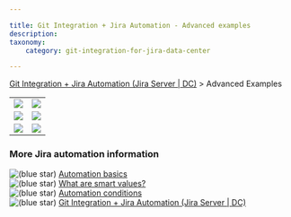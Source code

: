 ```yaml
---

title: Git Integration + Jira Automation - Advanced examples
description: 
taxonomy:
    category: git-integration-for-jira-data-center

---
```



[Git Integration + Jira Automation (Jira Server | DC)](https://bigbrassband.atlassian.net/wiki/spaces/GIJDC/pages/2126905349) > Advanced Examples

|     |     |
| --- | --- |
| ![](https://bigbrassband.atlassian.net/wiki/download/attachments/2126905522/automation-branch-01.png?api=v2) | ![](https://bigbrassband.atlassian.net/wiki/download/attachments/2126905522/automation-commit-01.png?api=v2) |
| ![](https://bigbrassband.atlassian.net/wiki/download/attachments/2126905522/automation-pullreq-01.png?api=v2) | ![](https://bigbrassband.atlassian.net/wiki/download/attachments/2126905522/automation-pullreq-02.png?api=v2) |
| ![](https://bigbrassband.atlassian.net/wiki/download/attachments/2126905522/automation-branch-conditional-01.png?api=v2) | ![](https://bigbrassband.atlassian.net/wiki/download/attachments/2126905522/automation-issue-condition-01.png?api=v2) |

### More Jira automation information

![(blue star)](https://bigbrassband.atlassian.net/wiki/s/1390985508/6452/54e101d7235b2d7307c412fdfb4c3bd12f35dd91/_/images/icons/emoticons/72/1f4c4.png) [Automation basics](https://www.atlassian.com/software/jira/guides/expand-jira/automation)  
![(blue star)](https://bigbrassband.atlassian.net/wiki/s/1390985508/6452/54e101d7235b2d7307c412fdfb4c3bd12f35dd91/_/images/icons/emoticons/72/1f4c4.png) [What are smart values?](https://support.atlassian.com/jira-software-cloud/docs/what-are-smart-values/)  
![(blue star)](https://bigbrassband.atlassian.net/wiki/s/1390985508/6452/54e101d7235b2d7307c412fdfb4c3bd12f35dd91/_/images/icons/emoticons/72/1f4c4.png) [Automation conditions](https://support.atlassian.com/jira-software-cloud/docs/automation-conditions/)  
![(blue star)](https://bigbrassband.atlassian.net/wiki/s/1390985508/6452/54e101d7235b2d7307c412fdfb4c3bd12f35dd91/_/images/icons/emoticons/72/1f4c4.png) [Git Integration + Jira Automation (Jira Server | DC)](https://bigbrassband.atlassian.net/wiki/spaces/GIJDC/pages/2126905349)